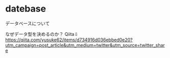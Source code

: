 # datebase
データベースについて


なぜデータ型を決めるのか？
Qiita⇩<br>
https://qiita.com/yusuke62/items/d734916d036ebbed0e20?utm_campaign=post_article&utm_medium=twitter&utm_source=twitter_share
